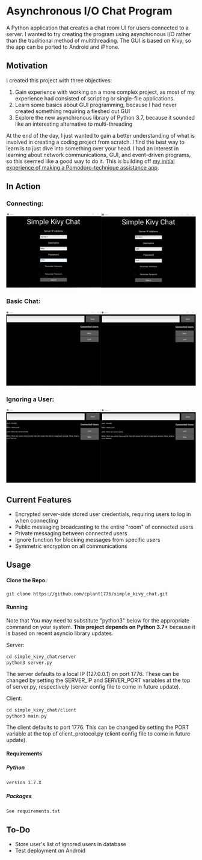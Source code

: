 # Asynchronous I/O Chat Program

A Python application that creates a chat room UI for users connected to a server. I wanted to try creating the program using asynchronous I/O rather than the traditional method of multithreading. The GUI is based on Kivy, so the app can be ported to Android and iPhone.

## Motivation

I created this project with three objectives:

1. Gain experience with working on a more complex project, as most of my experience had consisted of scripting or single-file applications.
2. Learn some basics about GUI programming, because I had never created something requiring a fleshed out GUI
3. Explore the new asynchronous library of Python 3.7, because it sounded like an interesting alternative to multi-threading

At the end of the day, I just wanted to gain a better understanding of what is involved in creating a coding project from scratch. I find the best way to learn is to just dive into something over your head. I had an interest in learning about network communications, GUI, and event-driven programs, so this seemed like a good way to do it. This is building off [my initial experience of making a Pomodoro-technique assistance app](https://github.com/cplant1776/pomodoro_audio_player "Kivy-based Pomodoro audio manager").

## In Action

### Connecting:

![Connecting to server](screenshots/connecting.gif?raw=true "Connecting to server")

### Basic Chat:

![Basic chat](screenshots/basic_chat.gif?raw=true "Basic chat")

### Ignoring a User:

![Ignoring a user](screenshots/ignore.gif?raw=true "Ignoring a user")

## Current Features

* Encrypted server-side stored user credentials, requiring users to log in when connecting
* Public messaging broadcasting to the entire "room" of connected users
* Private messaging between connected users
* Ignore function for blocking messages from specific users
* Symmetric encryption on all communications

## Usage

#### Clone the Repo:

```shell
git clone https://github.com/cplant1776/simple_kivy_chat.git
```

#### Running

Note that You may need to substitute "python3" below for the appropriate command on your system. **This project depends on Python 3.7+** because it is based on recent asyncio library updates.

Server:

```shell
cd simple_kivy_chat/server
python3 server.py
```

The server defaults to a local IP (127.0.0.1) on port 1776. These can be changed by setting the SERVER_IP and SERVER_PORT variables at the top of server.py, respectively (server config file to come in future update).

Client:

```shell
cd simple_kivy_chat/client
python3 main.py
```

The client defaults to port 1776. This can be changed by setting the PORT variable at the top of client_protocol.py (client config file to come in future update).

#### Requirements

##### Python

```
version 3.7.X
```

##### Packages

```
See requirements.txt
```

## To-Do

* Store user's list of ignored users in database
* Test deployment on Android
